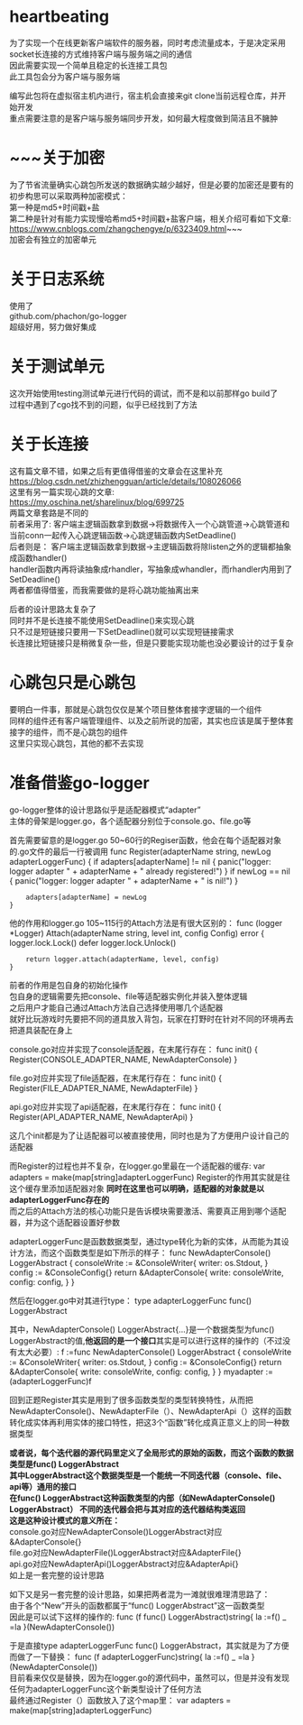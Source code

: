 # heartbeating
为了实现一个在线更新客户端软件的服务器，同时考虑流量成本，于是决定采用socket长连接的方式维持客户端与服务端之间的通信  
因此需要实现一个简单且稳定的长连接工具包  
此工具包会分为客户端与服务端  


编写此包将在虚拟宿主机内进行，宿主机会直接来git clone当前远程仓库，并开始开发  
重点需要注意的是客户端与服务端同步开发，如何最大程度做到简洁且不臃肿  


# ~~~关于加密
为了节省流量确实心跳包所发送的数据确实越少越好，但是必要的加密还是要有的  
初步构思可以采取两种加密模式：  
第一种是md5+时间戳+盐  
第二种是针对有能力实现慢哈希md5+时间戳+盐客户端，相关介绍可看如下文章:  
https://www.cnblogs.com/zhangchengye/p/6323409.html~~~  
加密会有独立的加密单元

# 关于日志系统  
使用了  
github.com/phachon/go-logger  
超级好用，努力做好集成

# 关于测试单元  
这次开始使用testing测试单元进行代码的调试，而不是和以前那样go build了  
过程中遇到了cgo找不到的问题，似乎已经找到了方法

# 关于长连接  
这有篇文章不错，如果之后有更值得借鉴的文章会在这里补充  
https://blog.csdn.net/zhizhengguan/article/details/108026066  
这里有另一篇实现心跳的文章:  
https://my.oschina.net/sharelinux/blog/699725  
两篇文章套路是不同的  
前者采用了:
    客户端主逻辑函数拿到数据->将数据传入一个心跳管道->心跳管道和当前conn一起传入心跳逻辑函数->心跳逻辑函数内SetDeadline()  
后者则是：
    客户端主逻辑函数拿到数据->主逻辑函数将除listen之外的逻辑都抽象成函数handler()  
    handler函数内再将读抽象成rhandler，写抽象成whandler，而rhandler内用到了SetDeadline()  
两者都值得借鉴，而我需要做的是将心跳功能抽离出来

后者的设计思路太复杂了  
同时并不是长连接不能使用SetDeadline()来实现心跳  
只不过是短链接只要用一下SetDeadline()就可以实现短链接需求  
长连接比短链接只是稍微复杂一些，但是只要能实现功能也没必要设计的过于复杂

# 心跳包只是心跳包  
要明白一件事，那就是心跳包仅仅是某个项目整体套接字逻辑的一个组件  
同样的组件还有客户端管理组件、以及之前所说的加密，其实也应该是属于整体套接字的组件，而不是心跳包的组件  
这里只实现心跳包，其他的都不去实现

# 准备借鉴go-logger  
go-logger整体的设计思路似乎是适配器模式“adapter”  
主体的骨架是logger.go，各个适配器分别位于console.go、file.go等  

首先需要留意的是logger.go 50~60行的Regiser函数，他会在每个适配器对象的.go文件的最后一行被调用
    func Register(adapterName string, newLog adapterLoggerFunc) {
	    if adapters[adapterName] != nil {
		    panic("logger: logger adapter " + adapterName + " already registered!")
	    }
	    if newLog == nil {
		    panic("logger: logger adapter " + adapterName + " is nil!")
	    }

	    adapters[adapterName] = newLog
    }
  
他的作用和logger.go 105~115行的Attach方法是有很大区别的：
    func (logger *Logger) Attach(adapterName string, level int, config Config) error {
	    logger.lock.Lock()
	    defer logger.lock.Unlock()

	    return logger.attach(adapterName, level, config)
    }

前者的作用是包自身的初始化操作  
包自身的逻辑需要先把console、file等适配器实例化并装入整体逻辑  
之后用户才能自己通过Attach方法自己选择使用哪几个适配器  
就好比玩游戏时先要把不同的道具放入背包，玩家在打野时在针对不同的环境再去把道具装配在身上  

console.go对应并实现了console适配器，在末尾行存在：
    func init() {
	    Register(CONSOLE_ADAPTER_NAME, NewAdapterConsole)
    }
      
file.go对应并实现了file适配器，在末尾行存在：
    func init() {
	    Register(FILE_ADAPTER_NAME, NewAdapterFile)
    }
    
api.go对应并实现了api适配器，在末尾行存在：
    func init() {
	    Register(API_ADAPTER_NAME, NewAdapterApi)
    }
    
这几个init都是为了让适配器可以被直接使用，同时也是为了方便用户设计自己的适配器  

而Register的过程也并不复杂，在logger.go里最在一个适配器的缓存:
   var adapters = make(map[string]adapterLoggerFunc)
Register的作用其实就是往这个缓存里添加适配器对象
**同时在这里也可以明确，适配器的对象就是以adapterLoggerFunc存在的**  
而之后的Attach方法的核心功能只是告诉模块需要激活、需要真正用到哪个适配器，并为这个适配器设置好参数  

adapterLoggerFunc是函数数据类型，通过type转化为新的实体，从而能为其设计方法，而这个函数类型是如下所示的样子：
    func NewAdapterConsole() LoggerAbstract {
	    consoleWrite := &ConsoleWriter{
		    writer: os.Stdout,
	    }
	    config := &ConsoleConfig{}
	    return &AdapterConsole{
		    write:  consoleWrite,
		    config: config,
	    }
    }
  
然后在logger.go中对其进行type：
    type adapterLoggerFunc func() LoggerAbstract

其中，NewAdapterConsole() LoggerAbstract{...}是一个数据类型为func() LoggerAbstract的值,**他返回的是一个接口**其实是可以进行这样的操作的（不过没有太大必要）:
    f :=func NewAdapterConsole() LoggerAbstract {
	    consoleWrite := &ConsoleWriter{
		    writer: os.Stdout,
	    }
	    config := &ConsoleConfig{}
	    return &AdapterConsole{
		    write:  consoleWrite,
		    config: config,
	    }
    }
    myadapter :=(adapterLoggerFunc)f
      
回到正题Register其实是用到了很多函数类型的类型转换特性，从而把NewAdapterConsole()、NewAdapterFile（）、NewAdapterApi（）这样的函数转化成实体再利用实体的接口特性，把这3个“函数”转化成真正意义上的同一种数据类型  

**或者说，每个迭代器的源代码里定义了全局形式的原始的函数，而这个函数的数据类型是func() LoggerAbstract  
其中LoggerAbstract这个数据类型是一个能统一不同迭代器（console、file、api等）通用的接口  
在func() LoggerAbstract这种函数类型的内部（如NewAdapterConsole() LoggerAbstract）
不同的迭代器会把与其对应的迭代器结构类返回  
这是这种设计模式的意义所在：**  
console.go对应NewAdapterConsole()LoggerAbstract对应&AdapterConsole{}   
file.go对应NewAdapterFile()LoggerAbstract对应&AdapterFile{}  
api.go对应NewAdapterApi()LoggerAbstract对应&AdapterApi{}  
如上是一套完整的设计思路  

如下又是另一套完整的设计思路，如果把两者混为一滩就很难理清思路了：  
由于各个“New”开头的函数都属于“func() LoggerAbstract”这一函数类型  
因此是可以试下这样的操作的:
    func (f func() LoggerAbstract)string{
        la :=f()
        _ =la
    }(NewAdapterConsole())  

于是直接type adapterLoggerFunc func() LoggerAbstract，其实就是为了方便而做了一下替换：
    func (f adapterLoggerFunc)string{
        la :=f()
        _ =la
    }(NewAdapterConsole())  
目前看来仅仅是替换，因为在logger.go的源代码中，虽然可以，但是并没有发现任何为adapterLoggerFunc这个新类型设计了任何方法  
最终通过Register（）函数放入了这个map里：
    var adapters = make(map[string]adapterLoggerFunc)

